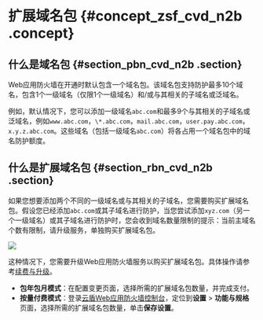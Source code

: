 # 扩展域名包 {#concept_zsf_cvd_n2b .concept}

## 什么是域名包 {#section_pbn_cvd_n2b .section}

Web应用防火墙在开通时默认包含一个域名包。该域名包支持防护最多10个域名，包含1个一级域名（仅限1个一级域名）和/或与其相关的子域名或泛域名。

例如，默认情况下，您可以添加一级域名`abc.com`和最多9个与其相关的子域名或泛域名，例如`www.abc.com`，`\*.abc.com`，`mail.abc.com`，`user.pay.abc.com`，`x.y.z.abc.com`。这些域名（包括一级域名`abc.com`）将各占用一个域名包中的域名防护额度。

## 什么是扩展域名包 {#section_rbn_cvd_n2b .section}

如果您想要添加两个不同的一级域名或与其相关的子域名，您需要购买扩展域名包。假设您已经添加`abc.com`或其子域名进行防护，当您尝试添加`xyz.com`（另一个一级域名）或其子域名进行防护时，您会收到域名数量限制的提示：当前主域名个数有限制，请升级服务，单独购买扩展域名包。

![](http://static-aliyun-doc.oss-cn-hangzhou.aliyuncs.com/assets/img/15541/15420727897289_zh-CN.png)

这种情况下，您需要升级Web应用防火墙服务以购买扩展域名包。具体操作请参考[续费与升级](cn.zh-CN/产品定价/续费与升级.md#)。

-   **包年包月模式**：在配置变更页面，选择所需的扩展域名包数量，并完成支付。
-   **按量付费模式**：登录[云盾Web应用防火墙控制台](https://yundun.console.aliyun.com/?#/waf/main/config)，定位到**设置** \> **功能与规格**页面，选择所需的扩展域名包数量，单击**保存设置**。

